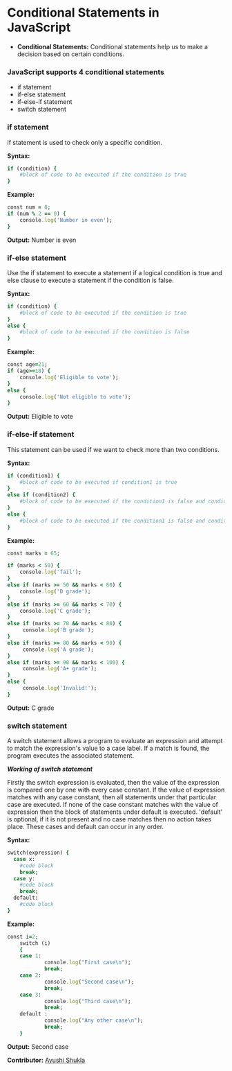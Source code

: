 <h1>Conditional Statements in JavaScript</h1>

* **Conditional Statements:**  Conditional statements help us to make a decision based on certain conditions.
<h3>JavaScript supports 4 conditional statements</h3>

 
* if statement
* if-else statement
* if-else-if statement
* switch statement
<h3>if statement</h3>

<p>if statement is used to check only a specific condition.</p>

**Syntax:**

```ruby
if (condition) {
    #block of code to be executed if the condition is true
}
```
**Example:**

```ruby
const num = 8;
if (num % 2 == 0) {
    console.log('Number in even');
}
```
**Output:** Number is even
<h3>if-else statement</h3>

<p>Use the if statement to execute a statement if a logical condition is true and else clause to execute a statement if the condition is false.</p>

**Syntax:**
```ruby
if (condition) {
    #block of code to be executed if the condition is true
} 
else {
    #block of code to be executed if the condition is false
}
```
**Example:**
```ruby
const age=21;
if (age>=18) {
    console.log('Eligible to vote');
}
else {
    console.log('Not eligible to vote');
}
```
**Output:** Eligible to vote

<h3>if-else-if statement</h3>

<p>This statement can be used if we want to check more than two conditions.</p>

**Syntax:**
```ruby
if (condition1) {
    #block of code to be executed if condition1 is true
} 
else if (condition2) {
    #block of code to be executed if the condition1 is false and condition2 is true
} 
else {
    #block of code to be executed if the condition1 is false and condition2 is false
}
```
**Example:**
```ruby
const marks = 65;

if (marks < 50) {
    console.log('fail');
} 
else if (marks >= 50 && marks < 60) {
    console.log('D grade');
} 
else if (marks >= 60 && marks < 70) {
    console.log('C grade');
} 
else if (marks >= 70 && marks < 80) {
     console.log('B grade');
} 
else if (marks >= 80 && marks < 90) {
     console.log('A grade');
} 
else if (marks >= 90 && marks < 100) {
     console.log('A+ grade');
} 
else {
     console.log('Invalid!');
}
```
**Output:** C grade

<h3>switch statement</h3>

<p>A switch statement allows a program to evaluate an expression and attempt to match the expression's value to a case label. If a match is found, the program executes the associated statement.</p>

**_Working of switch statement_**
<p>Firstly the switch expression is evaluated, then the value of the expression is compared one by one with every case constant. If the value of expression matches with any case constant, then all statements under that particular case are executed. If none of the case constant matches with the value of expression then the block of statements under default is executed. 'default' is optional, if it is not present and no case matches then no action takes place. These cases and default can occur in any order.</p>

**Syntax:**
```ruby
switch(expression) {
  case x:
    #code block
    break;
  case y:
    #code block
    break;
  default:
    #code block
}
```
**Example:**
```ruby
const i=2;
    switch (i)
    {
    case 1:
            console.log("First case\n");
            break;
    case 2:
            console.log("Second case\n");
            break;
    case 3:
            console.log("Third case\n");
            break;
    default :
            console.log("Any other case\n");
            break;                            
    }
```

**Output:** Second case

<span>**Contributor:**</span> [Ayushi Shukla](https://github.com/Ayushias0203)

